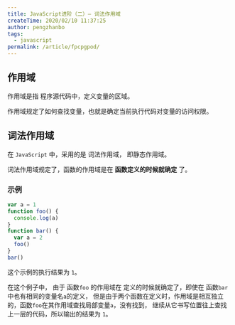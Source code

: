 ```yaml
---
title: JavaScript进阶（二）— 词法作用域
createTime: 2020/02/10 11:37:25
author: pengzhanbo
tags:
  - javascript
permalink: /article/fpcpgpod/
---
```


## 作用域

作用域是指 程序源代码中，定义变量的区域。

作用域规定了如何查找变量，也就是确定当前执行代码对变量的访问权限。

## 词法作用域

在 `JavaScript` 中，采用的是 词法作用域， 即静态作用域。

词法作用域规定了，函数的作用域是在 **函数定义的时候就确定** 了。

### 示例

```js
var a = 1
function foo() {
  console.log(a)
}
function bar() {
  var a = 2
  foo()
}
bar()
```

这个示例的执行结果为 `1`。

在这个例子中， 由于 函数`foo` 的作用域在 定义的时候就确定了，即使在 函数`bar` 中也有相同的变量名`a`的定义，
但是由于两个函数在定义时，作用域是相互独立的，函数`foo`在其作用域查找局部变量`a`，没有找到，
继续从它书写位置往上查找上一层的代码，所以输出的结果为 `1`。
